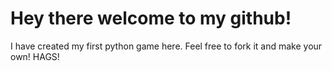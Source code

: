 # Hey there welcome to my github! 

I have created my first python game here. Feel free to fork it and make your own! HAGS!
